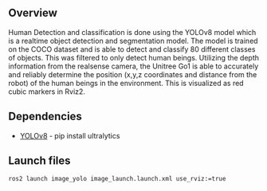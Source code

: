## Overview
Human Detection and classification is done using the YOLOv8 model which is a realtime object detection and segmentation model. The model is trained on the COCO dataset and is able to detect and classify 80 different classes of objects. This was filtered to only detect human beings. Utilizing the depth information from the realsense camera, the Unitree Go1 is able to accurately and reliably determine the position (x,y,z coordinates and distance from the robot) of the human beings in the environment. This is visualized as red cubic markers in Rviz2.

## Dependencies
- [YOLOv8](https://yolov8.com/) - pip install ultralytics

## Launch files
`ros2 launch image_yolo image_launch.launch.xml use_rviz:=true`

